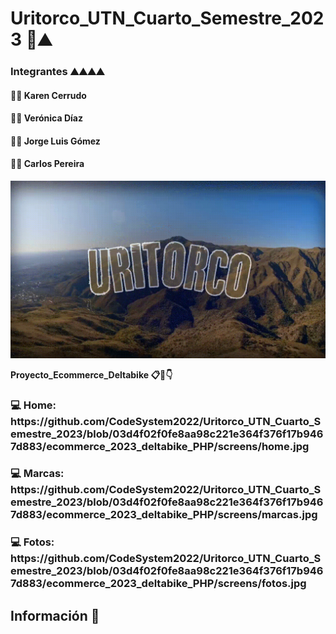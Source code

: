 # Uritorco_UTN_Cuarto_Semestre_2023 👋⛰️

### Integrantes ⛰️⛰️⛰️⛰️
#### 👨‍💻 Karen Cerrudo
#### 👨‍💻 Verónica Díaz
#### 👩‍💻 Jorge Luis Gómez
#### 👩‍💻 Carlos Pereira

![logo](https://github.com/CodeSystem2022/Uritorco_UTN_Tercer_Semestre_2023/blob/main/logo_static.gif)

**Proyecto_Ecommerce_Deltabike 📋📌👇**<div>

<h3> 💻 Home:
  <br>
https://github.com/CodeSystem2022/Uritorco_UTN_Cuarto_Semestre_2023/blob/03d4f02f0fe8aa98c221e364f376f17b9467d883/ecommerce_2023_deltabike_PHP/screens/home.jpg  

<h3> 💻 Marcas:
  <br>
https://github.com/CodeSystem2022/Uritorco_UTN_Cuarto_Semestre_2023/blob/03d4f02f0fe8aa98c221e364f376f17b9467d883/ecommerce_2023_deltabike_PHP/screens/marcas.jpg

<h3> 💻 Fotos:
  <br>
https://github.com/CodeSystem2022/Uritorco_UTN_Cuarto_Semestre_2023/blob/03d4f02f0fe8aa98c221e364f376f17b9467d883/ecommerce_2023_deltabike_PHP/screens/fotos.jpg 

## Información 🎫 
